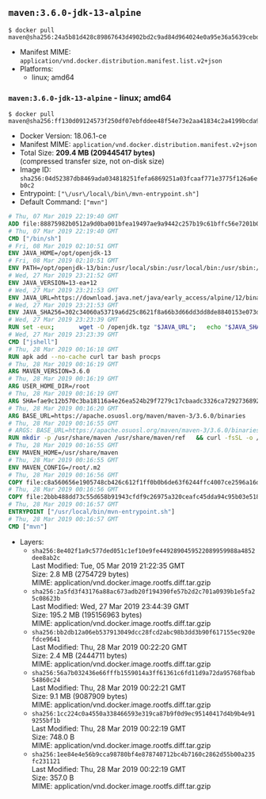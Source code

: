 ## `maven:3.6.0-jdk-13-alpine`

```console
$ docker pull maven@sha256:24a5b81d428c89867643d4902bd2c9ad84d964024e0a95e36a5639cebdfb02ec
```

-	Manifest MIME: `application/vnd.docker.distribution.manifest.list.v2+json`
-	Platforms:
	-	linux; amd64

### `maven:3.6.0-jdk-13-alpine` - linux; amd64

```console
$ docker pull maven@sha256:ff130d09124573f250df07ebfddee48f54e73e2aa41834c2a4199bcda93a26fa
```

-	Docker Version: 18.06.1-ce
-	Manifest MIME: `application/vnd.docker.distribution.manifest.v2+json`
-	Total Size: **209.4 MB (209445417 bytes)**  
	(compressed transfer size, not on-disk size)
-	Image ID: `sha256:04d52387db8469ada034818251fefa6869251a03fcaaf771e3775f126a6eb0c2`
-	Entrypoint: `["\/usr\/local\/bin\/mvn-entrypoint.sh"]`
-	Default Command: `["mvn"]`

```dockerfile
# Thu, 07 Mar 2019 22:19:40 GMT
ADD file:88875982b0512a9d0ba001bfea19497ae9a9442c257b19c61bffc56e7201b0c3 in / 
# Thu, 07 Mar 2019 22:19:40 GMT
CMD ["/bin/sh"]
# Fri, 08 Mar 2019 02:10:51 GMT
ENV JAVA_HOME=/opt/openjdk-13
# Fri, 08 Mar 2019 02:10:51 GMT
ENV PATH=/opt/openjdk-13/bin:/usr/local/sbin:/usr/local/bin:/usr/sbin:/usr/bin:/sbin:/bin
# Wed, 27 Mar 2019 23:21:52 GMT
ENV JAVA_VERSION=13-ea+12
# Wed, 27 Mar 2019 23:21:53 GMT
ENV JAVA_URL=https://download.java.net/java/early_access/alpine/12/binaries/openjdk-13-ea+12_linux-x64-musl_bin.tar.gz
# Wed, 27 Mar 2019 23:21:53 GMT
ENV JAVA_SHA256=302c34060a53719a6d25c8621f8a66b3d66dd3dd8de8840153e073db5bf3e3db
# Wed, 27 Mar 2019 23:23:39 GMT
RUN set -eux; 		wget -O /openjdk.tgz "$JAVA_URL"; 	echo "$JAVA_SHA256 */openjdk.tgz" | sha256sum -c -; 	mkdir -p "$JAVA_HOME"; 	tar --extract --file /openjdk.tgz --directory "$JAVA_HOME" --strip-components 1; 	rm /openjdk.tgz; 		java -Xshare:dump; 		java --version; 	javac --version
# Wed, 27 Mar 2019 23:23:39 GMT
CMD ["jshell"]
# Thu, 28 Mar 2019 00:16:18 GMT
RUN apk add --no-cache curl tar bash procps
# Thu, 28 Mar 2019 00:16:19 GMT
ARG MAVEN_VERSION=3.6.0
# Thu, 28 Mar 2019 00:16:19 GMT
ARG USER_HOME_DIR=/root
# Thu, 28 Mar 2019 00:16:19 GMT
ARG SHA=fae9c12b570c3ba18116a4e26ea524b29f7279c17cbaadc3326ca72927368924d9131d11b9e851b8dc9162228b6fdea955446be41207a5cfc61283dd8a561d2f
# Thu, 28 Mar 2019 00:16:20 GMT
ARG BASE_URL=https://apache.osuosl.org/maven/maven-3/3.6.0/binaries
# Thu, 28 Mar 2019 00:16:55 GMT
# ARGS: BASE_URL=https://apache.osuosl.org/maven/maven-3/3.6.0/binaries MAVEN_VERSION=3.6.0 SHA=fae9c12b570c3ba18116a4e26ea524b29f7279c17cbaadc3326ca72927368924d9131d11b9e851b8dc9162228b6fdea955446be41207a5cfc61283dd8a561d2f USER_HOME_DIR=/root
RUN mkdir -p /usr/share/maven /usr/share/maven/ref   && curl -fsSL -o /tmp/apache-maven.tar.gz ${BASE_URL}/apache-maven-${MAVEN_VERSION}-bin.tar.gz   && echo "${SHA}  /tmp/apache-maven.tar.gz" | sha512sum -c -   && tar -xzf /tmp/apache-maven.tar.gz -C /usr/share/maven --strip-components=1   && rm -f /tmp/apache-maven.tar.gz   && ln -s /usr/share/maven/bin/mvn /usr/bin/mvn
# Thu, 28 Mar 2019 00:16:55 GMT
ENV MAVEN_HOME=/usr/share/maven
# Thu, 28 Mar 2019 00:16:55 GMT
ENV MAVEN_CONFIG=/root/.m2
# Thu, 28 Mar 2019 00:16:56 GMT
COPY file:c8a560656e1905748cb426c612f1ff0b0b6de63f6244ffc4007ce2596a16de58 in /usr/local/bin/mvn-entrypoint.sh 
# Thu, 28 Mar 2019 00:16:56 GMT
COPY file:2bbb488dd73c55d658b91943cfdf9c26975a320ceafc45dda94c95b03e518ad3 in /usr/share/maven/ref/ 
# Thu, 28 Mar 2019 00:16:57 GMT
ENTRYPOINT ["/usr/local/bin/mvn-entrypoint.sh"]
# Thu, 28 Mar 2019 00:16:57 GMT
CMD ["mvn"]
```

-	Layers:
	-	`sha256:8e402f1a9c577ded051c1ef10e9fe4492890459522089959988a4852dee8ab2c`  
		Last Modified: Tue, 05 Mar 2019 21:22:35 GMT  
		Size: 2.8 MB (2754729 bytes)  
		MIME: application/vnd.docker.image.rootfs.diff.tar.gzip
	-	`sha256:2a5fd3f43176a88ac673adb20f194390fe57b2d2c701a0939b1e5fa25c08623b`  
		Last Modified: Wed, 27 Mar 2019 23:44:39 GMT  
		Size: 195.2 MB (195156963 bytes)  
		MIME: application/vnd.docker.image.rootfs.diff.tar.gzip
	-	`sha256:bb2db12a06eb537913049dcc28fcd2abc98b3dd3b90f617155ec920efdce9641`  
		Last Modified: Thu, 28 Mar 2019 00:22:20 GMT  
		Size: 2.4 MB (2444711 bytes)  
		MIME: application/vnd.docker.image.rootfs.diff.tar.gzip
	-	`sha256:56a7b032436e66fffb1559014a3ff61361c6fd11d9a72da95768fbab54860c24`  
		Last Modified: Thu, 28 Mar 2019 00:22:21 GMT  
		Size: 9.1 MB (9087909 bytes)  
		MIME: application/vnd.docker.image.rootfs.diff.tar.gzip
	-	`sha256:1cc224c0a4550a338466593e319ca87b9f0d9ec95140417d4b9b4e919255bf1b`  
		Last Modified: Thu, 28 Mar 2019 00:22:19 GMT  
		Size: 748.0 B  
		MIME: application/vnd.docker.image.rootfs.diff.tar.gzip
	-	`sha256:1ee84e4e56b9cca98780bf4e878740712bc4b7160c2862d55b00a235fc231121`  
		Last Modified: Thu, 28 Mar 2019 00:22:19 GMT  
		Size: 357.0 B  
		MIME: application/vnd.docker.image.rootfs.diff.tar.gzip
